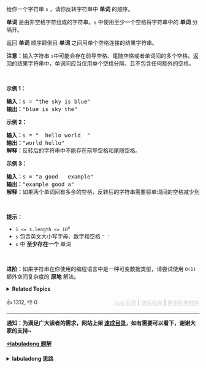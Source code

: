 <p>给你一个字符串 <code>s</code> ，请你反转字符串中 <strong>单词</strong> 的顺序。</p>

<p><strong>单词</strong> 是由非空格字符组成的字符串。<code>s</code> 中使用至少一个空格将字符串中的 <strong>单词</strong> 分隔开。</p>

<p>返回 <strong>单词</strong> 顺序颠倒且 <strong>单词</strong> 之间用单个空格连接的结果字符串。</p>

<p><strong>注意：</strong>输入字符串 <code>s</code>中可能会存在前导空格、尾随空格或者单词间的多个空格。返回的结果字符串中，单词间应当仅用单个空格分隔，且不包含任何额外的空格。</p>

<p>&nbsp;</p>

<p><strong>示例 1：</strong></p>

<pre>
<strong>输入：</strong>s = "the sky is blue"
<strong>输出：</strong>"blue is sky the"
</pre>

<p><strong>示例 2：</strong></p>

<pre>
<strong>输入：</strong>s = " &nbsp;hello world &nbsp;"
<strong>输出：</strong>"world hello"
<strong>解释：</strong>反转后的字符串中不能存在前导空格和尾随空格。
</pre>

<p><strong>示例 3：</strong></p>

<pre>
<strong>输入：</strong>s = "a good &nbsp; example"
<strong>输出：</strong>"example good a"
<strong>解释：</strong>如果两个单词间有多余的空格，反转后的字符串需要将单词间的空格减少到仅有一个。
</pre>

<p>&nbsp;</p>

<p><strong>提示：</strong></p>

<ul> 
 <li><code>1 &lt;= s.length &lt;= 10<sup>4</sup></code></li> 
 <li><code>s</code> 包含英文大小写字母、数字和空格 <code>' '</code></li> 
 <li><code>s</code> 中 <strong>至少存在一个</strong> 单词</li> 
</ul>

<ul> 
</ul>

<p>&nbsp;</p>

<p><strong>进阶：</strong>如果字符串在你使用的编程语言中是一种可变数据类型，请尝试使用&nbsp;<code>O(1)</code> 额外空间复杂度的 <strong>原地</strong> 解法。</p>

<details><summary><strong>Related Topics</strong></summary>双指针 | 字符串</details><br>

<div>👍 1312, 👎 0<span style='float: right;'><span style='color: gray;'><a href='https://github.com/labuladong/fucking-algorithm/issues' target='_blank' style='color: lightgray;text-decoration: underline;'>bug 反馈</a> | <a href='https://labuladong.online/algo/fname.html?fname=jb插件简介' target='_blank' style='color: lightgray;text-decoration: underline;'>使用指南</a> | <a href='https://labuladong.online/algo/' target='_blank' style='color: lightgray;text-decoration: underline;'>更多配套插件</a></span></span></div>

<div id="labuladong"><hr>

**通知：为满足广大读者的需求，网站上架 [速成目录](https://labuladong.online/algo/intro/quick-learning-plan/)，如有需要可以看下，谢谢大家的支持~**



<p><strong><a href="https://labuladong.online/algo/practice-in-action/2d-array-traversal-summary/" target="_blank">⭐️labuladong 题解</a></strong></p>
<details><summary><strong>labuladong 思路</strong></summary>


<div id="labuladong_solution_zh">

## 基本思路

常规方法是用类似 `split` 再 `reverse` 最后 `join` 的方法得到结果，但更巧妙的方法是我在 [二维数组的花式遍历](https://labuladong.online/algo/practice-in-action/2d-array-traversal-summary/) 中讲到的：**先把整个字符串进行翻转，再把每个单词中的字母翻转**。

比如说，给你输入这样一个字符串：

```java
s = "hello world labuladong"
```

那么我们先将整个字符串 `s` 反转：

```java
s = "gnodalubal dlrow olleh"
```

**然后将每个单词分别反转**：

```java
s = "labuladong world hello"
```

这样，就实现了原地反转所有单词顺序的目的。

整体的思路应该不难，就是细节比较恶心，直接看我写的代码吧。

**详细题解**：
  - [二维数组的花式遍历技巧](https://labuladong.online/algo/practice-in-action/2d-array-traversal-summary/)

</div>





<div id="solution">

## 解法代码



<div class="tab-panel"><div class="tab-nav">
<button data-tab-item="cpp" class="tab-nav-button btn " data-tab-group="default" onclick="switchTab(this)">cpp🤖</button>

<button data-tab-item="python" class="tab-nav-button btn " data-tab-group="default" onclick="switchTab(this)">python🤖</button>

<button data-tab-item="java" class="tab-nav-button btn active" data-tab-group="default" onclick="switchTab(this)">java🟢</button>

<button data-tab-item="go" class="tab-nav-button btn " data-tab-group="default" onclick="switchTab(this)">go🤖</button>

<button data-tab-item="javascript" class="tab-nav-button btn " data-tab-group="default" onclick="switchTab(this)">javascript🤖</button>
</div><div class="tab-content">
<div data-tab-item="cpp" class="tab-item " data-tab-group="default"><div class="highlight">

```cpp
// 注意：cpp 代码由 chatGPT🤖 根据我的 java 代码翻译。
// 本代码的正确性已通过力扣验证，如有疑问，可以对照 java 代码查看。

class Solution {
public:
    string reverseWords(string s) {
        stringstream ss;
        // 先清洗一下数据，把多于的空格都删掉
        for (int i = 0; i < s.length(); i++) {
            char c = s[i];
            if (c != ' ') {
                // 单词中的字母/数字
                ss << c;
            } else if (!ss.str().empty() && ss.str().back() != ' ') {
                // 单词之间保留一个空格
                ss << ' ';
            }
        }

        string cleaned = ss.str();
        if (cleaned.empty()) {
            return "";
        }
        // 末尾如果有空格，清除之
        if (cleaned.back() == ' ') {
            cleaned.pop_back();
        }

        // 清洗之后的字符串
        vector<char> chars(cleaned.begin(), cleaned.end());
        int n = chars.size();
        // 进行单词的翻转，先整体翻转
        reverse(chars, 0, n - 1);
        // 再把每个单词翻转
        for (int i = 0; i < n; ) {
            for (int j = i; j < n; j++) {
                if (j + 1 == n || chars[j + 1] == ' ') {
                    // chars[i..j] 是一个单词，翻转之
                    reverse(chars, i, j);
                    // 把 i 置为下一个单词的首字母
                    i = j + 2;
                    break;
                }
            }
        }
        // 最后得到题目想要的结果
        return string(chars.begin(), chars.end());
    }

    // 翻转 arr[i..j]
    void reverse(vector<char>& arr, int i, int j) {
        while (i < j) {
            char temp = arr[i];
            arr[i] = arr[j];
            arr[j] = temp;
            i++;
            j--;
        }
    }
};
```

</div></div>

<div data-tab-item="python" class="tab-item " data-tab-group="default"><div class="highlight">

```python
# 注意：python 代码由 chatGPT🤖 根据我的 java 代码翻译。
# 本代码的正确性已通过力扣验证，如有疑问，可以对照 java 代码查看。

class Solution:
    def reverseWords(self, s: str) -> str:
        sb = []
        # 先清洗一下数据，把多于的空格都删掉
        for c in s:
            if c != ' ':
                # 单词中的字母/数字
                sb.append(c)
            elif sb and sb[-1] != ' ':
                # 单词之间保留一个空格
                sb.append(' ')
        if not sb:
            return ""
        # 末尾如果有空格，清除之
        if sb[-1] == ' ':
            sb.pop()

        # 清洗之后的字符串
        chars = list(''.join(sb))
        n = len(chars)
        # 进行单词的翻转，先整体翻转
        self.reverse(chars, 0, n - 1)
        # 再把每个单词翻转
        i = 0
        while i < n:
            for j in range(i, n):
                if j + 1 == n or chars[j + 1] == ' ':
                    # chars[i..j] 是一个单词，翻转之
                    self.reverse(chars, i, j)
                    # 把 i 置为下一个单词的首字母
                    i = j + 2
                    break
        
        # 最后得到题目想要的结果
        return ''.join(chars)

    # 翻转 arr[i..j]
    def reverse(self, arr, i, j):
        while i < j:
            arr[i], arr[j] = arr[j], arr[i]
            i += 1
            j -= 1
```

</div></div>

<div data-tab-item="java" class="tab-item active" data-tab-group="default"><div class="highlight">

```java
class Solution {
    public String reverseWords(String s) {
        StringBuilder sb = new StringBuilder();
        // 先清洗一下数据，把多于的空格都删掉
        for (int i = 0; i < s.length(); i++) {
            char c = s.charAt(i);
            if (c != ' ') {
                // 单词中的字母/数字
                sb.append(c);
            } else if (!sb.isEmpty() && sb.charAt(sb.length() - 1) != ' ') {
                // 单词之间保留一个空格
                sb.append(' ');
            }
        }
        if (sb.isEmpty()) {
            return "";
        }
        // 末尾如果有空格，清除之
        if (sb.charAt(sb.length() - 1) == ' ') {
            sb.deleteCharAt(sb.length() - 1);
        }

        // 清洗之后的字符串
        char[] chars = sb.toString().toCharArray();
        int n = chars.length;
        // 进行单词的翻转，先整体翻转
        reverse(chars, 0, n - 1);
        // 再把每个单词翻转
        for (int i = 0; i < n; ) {
            for (int j = i; j < n; j++) {
                if (j + 1 == n || chars[j + 1] == ' ') {
                    // chars[i..j] 是一个单词，翻转之
                    reverse(chars, i, j);
                    // 把 i 置为下一个单词的首字母
                    i = j + 2;
                    break;
                }
            }
        }
        // 最后得到题目想要的结果
        return new String(chars);
    }

    // 翻转 arr[i..j]
    void reverse(char[] arr, int i, int j) {
        while (i < j) {
            char temp = arr[i];
            arr[i] = arr[j];
            arr[j] = temp;
            i++;
            j--;
        }
    }
}
```

</div></div>

<div data-tab-item="go" class="tab-item " data-tab-group="default"><div class="highlight">

```go
// 注意：go 代码由 chatGPT🤖 根据我的 java 代码翻译。
// 本代码的正确性已通过力扣验证，如有疑问，可以对照 java 代码查看。

func reverseWords(s string) string {
    var sb strings.Builder
    // 先清洗一下数据，把多于的空格都删掉
    for i := 0; i < len(s); i++ {
        c := s[i]
        if c != ' ' {
            // 单词中的字母/数字
            sb.WriteByte(c)
        } else if sb.Len() > 0 && sb.String()[sb.Len()-1] != ' ' {
            // 单词之间保留一个空格
            sb.WriteByte(' ')
        }
    }
    if sb.Len() == 0 {
        return ""
    }
    // 末尾如果有空格，清除之
    cleaned := sb.String()
    if cleaned[len(cleaned)-1] == ' ' {
        cleaned = cleaned[:len(cleaned)-1]
    }

    // 清洗之后的字符串
    chars := []byte(cleaned)
    n := len(chars)
    // 进行单词的翻转，先整体翻转
    reverse(chars, 0, n-1)
    // 再把每个单词翻转
    for i := 0; i < n; {
        for j := i; j < n; j++ {
            if j+1 == n || chars[j+1] == ' ' {
                // chars[i..j] 是一个单词，翻转之
                reverse(chars, i, j)
                // 把 i 置为下一个单词的首字母
                i = j + 2
                break
            }
        }
    }
    // 最后得到题目想要的结果
    return string(chars)
}

// 翻转 arr[i..j]
func reverse(arr []byte, i, j int) {
    for i < j {
        arr[i], arr[j] = arr[j], arr[i]
        i++
        j--
    }
}
```

</div></div>

<div data-tab-item="javascript" class="tab-item " data-tab-group="default"><div class="highlight">

```javascript
// 注意：javascript 代码由 chatGPT🤖 根据我的 java 代码翻译。
// 本代码的正确性已通过力扣验证，如有疑问，可以对照 java 代码查看。

var reverseWords = function(s) {
    let sb = '';
    // 先清洗一下数据，把多于的空格都删掉
    for (let i = 0; i < s.length; i++) {
        let c = s.charAt(i);
        if (c !== ' ') {
            // 单词中的字母/数字
            sb += c;
        } else if (sb.length > 0 && sb.charAt(sb.length - 1) !== ' ') {
            // 单词之间保留一个空格
            sb += ' ';
        }
    }
    if (sb.length === 0) {
        return "";
    }
    // 末尾如果有空格，清除之
    if (sb.charAt(sb.length - 1) === ' ') {
        sb = sb.slice(0, sb.length - 1);
    }

    // 清洗之后的字符串
    let chars = sb.split('');
    let n = chars.length;
    // 进行单词的翻转，先整体翻转
    reverse(chars, 0, n - 1);
    // 再把每个单词翻转
    for (let i = 0; i < n; ) {
        for (let j = i; j < n; j++) {
            if (j + 1 === n || chars[j + 1] === ' ') {
                // chars[i..j] 是一个单词，翻转之
                reverse(chars, i, j);
                // 把 i 置为下一个单词的首字母
                i = j + 2;
                break;
            }
        }
    }
    // 最后得到题目想要的结果
    return chars.join('');
};

// 翻转 arr[i..j]
function reverse(arr, i, j) {
    while (i < j) {
        let temp = arr[i];
        arr[i] = arr[j];
        arr[j] = temp;
        i++;
        j--;
    }
}
```

</div></div>
</div></div>

<hr /><details open hint-container details><summary style="font-size: medium"><strong>🎃🎃 算法可视化 🎃🎃</strong></summary><div id="data_reverse-words-in-a-string"  category="leetcode" ></div><div class="resizable aspect-ratio-container" style="height: 100%;">
<div id="iframe_reverse-words-in-a-string"></div></div>
</details><hr /><br />

</div>
</details>
</div>



